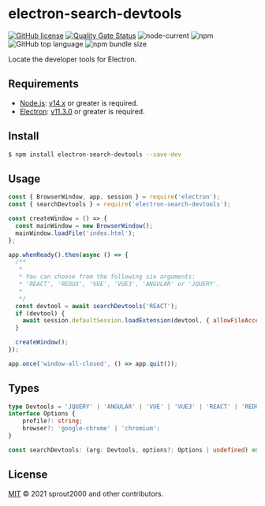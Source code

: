 # electron-search-devtools

[![GitHub license](https://img.shields.io/github/license/sprout2000/electron-search-devtools)](https://github.com/sprout2000/electron-search-devtools/blob/master/LICENSE.md)
[![Quality Gate Status](https://sonarcloud.io/api/project_badges/measure?project=sprout2000_electron-search-devtools&metric=alert_status)](https://sonarcloud.io/dashboard?id=sprout2000_electron-search-devtools)
![node-current](https://img.shields.io/node/v/electron-search-devtools)
![npm](https://img.shields.io/npm/dt/electron-search-devtools)
![GitHub top language](https://img.shields.io/github/languages/top/sprout2000/electron-search-devtools)
![npm bundle size](https://img.shields.io/bundlephobia/minzip/electron-search-devtools)

Locate the developer tools for Electron.

## Requirements

- [Node.js](https://nodejs.org/): [v14.x](https://nodejs.org/dist/latest-v14.x/docs/api/) or greater is required.
- [Electron](https://www.electronjs.org/): [v11.3.0](https://www.electronjs.org/releases/stable?version=11&page=3#11.3.0) or greater is required.

## Install

```sh
$ npm install electron-search-devtools --save-dev
```

## Usage

```javascript
const { BrowserWindow, app, session } = require('electron');
const { searchDevtools } = require('electron-search-devtools');

const createWindow = () => {
  const mainWindow = new BrowserWindow();
  mainWindow.loadFile('index.html');
};

app.whenReady().then(async () => {
  /**
   *
   * You can choose from the following six arguments:
   * 'REACT', 'REDUX', 'VUE', 'VUE3', 'ANGULAR' or 'JQUERY'.
   *
   */
  const devtool = await searchDevtools('REACT');
  if (devtool) {
    await session.defaultSession.loadExtension(devtool, { allowFileAccess: true });
  }

  createWindow();
});

app.once('window-all-closed', () => app.quit());
```

## Types

```typescript
type Devtools = 'JQUERY' | 'ANGULAR' | 'VUE' | 'VUE3' | 'REACT' | 'REDUX';
interface Options {
    profile?: string;
    browser?: 'google-chrome' | 'chromium';
}

const searchDevtools: (arg: Devtools, options?: Options | undefined) => Promise<string | void>;
```

## License

[MIT](https://github.com/sprout2000/electron-search-devtools/blob/master/LICENSE.md) © 2021 sprout2000 and other contributors.
